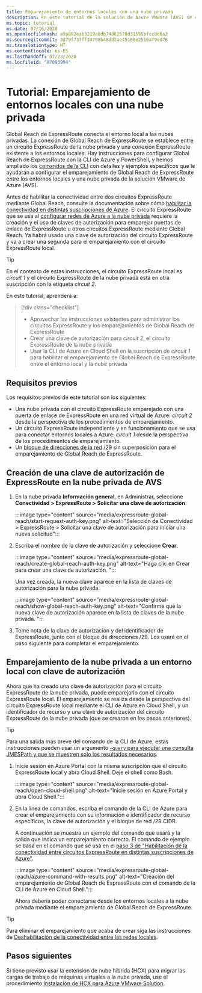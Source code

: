 ```yaml
---
title: Emparejamiento de entornos locales con una nube privada
description: En este tutorial de la solución de Azure VMware (AVS) se crea el emparejamiento de Global Reach de ExpressRoute a una nube privada en una AVS.
ms.topic: tutorial
ms.date: 07/16/2020
ms.openlocfilehash: a9a002eab3219a0db74062570d31595bfcc0d6a3
ms.sourcegitcommit: 3d79f737ff34708b48dd2ae45100e2516af9ed78
ms.translationtype: HT
ms.contentlocale: es-ES
ms.lasthandoff: 07/23/2020
ms.locfileid: "87093994"
---
```

# <a name="tutorial-peer-on-premises-environments-to-a-private-cloud"></a>Tutorial: Emparejamiento de entornos locales con una nube privada

Global Reach de ExpressRoute conecta el entorno local a las nubes privadas. La conexión de Global Reach de ExpressRoute se establece entre un circuito ExpressRoute de la nube privada y una conexión ExpressRoute existente a los entornos locales.  Hay instrucciones para configurar Global Reach de ExpressRoute con la CLI de Azure y PowerShell, y hemos ampliado los [comandos de la CLI](../expressroute/expressroute-howto-set-global-reach-cli.md) con detalles y ejemplos específicos que le ayudarán a configurar el emparejamiento de Global Reach de ExpressRoute entre los entornos locales y una nube privada de la solución VMware de Azure (AVS).   

Antes de habilitar la conectividad entre dos circuitos ExpressRoute mediante Global Reach, consulte la documentación sobre cómo [habilitar la conectividad en distintas suscripciones de Azure](../expressroute/expressroute-howto-set-global-reach-cli.md#enable-connectivity-between-expressroute-circuits-in-different-azure-subscriptions).  El circuito ExpressRoute que se usa al [configurar redes de Azure a la nube privada](tutorial-configure-networking.md) requiere la creación y el uso de claves de autorización para emparejar puertas de enlace de ExpressRoute u otros circuitos ExpressRoute mediante Global Reach. Ya habrá usado una clave de autorización del circuito ExpressRoute y va a crear una segunda para el emparejamiento con el circuito ExpressRoute local.

> [!TIP]
> En el contexto de estas instrucciones, el circuito ExpressRoute local es _circuit 1_ y el circuito ExpressRoute de la nube privada está en otra suscripción con la etiqueta _circuit 2_. 

En este tutorial, aprenderá a:

> [!div class="checklist"]
> * Aprovechar las instrucciones existentes para administrar los circuitos ExpressRoute y los emparejamientos de Global Reach de ExpressRoute
> * Crear una clave de autorización para _circuit 2_, el circuito ExpressRoute de la nube privada
> * Usar la CLI de Azure en Cloud Shell en la suscripción de _circuit 1_ para habilitar el emparejamiento de Global Reach de ExpressRoute entre el entorno local y la nube privada

## <a name="prerequisites"></a>Requisitos previos

Los requisitos previos de este tutorial son los siguientes:
- Una nube privada con el circuito ExpressRoute emparejado con una puerta de enlace de ExpressRoute en una red virtual de Azure: _circuit 2_ desde la perspectiva de los procedimientos de emparejamiento.
- Un circuito ExpressRoute independiente y en funcionamiento que se usa para conectar entornos locales a Azure: _circuit 1_ desde la perspectiva de los procedimientos de emparejamiento.
- Un [bloque de direcciones de la red](../expressroute/expressroute-routing.md#ip-addresses-used-for-peerings) /29 sin superposición para el emparejamiento de Global Reach de ExpressRoute.

## <a name="create-an-expressroute-authorization-key-in-the-avs-private-cloud"></a>Creación de una clave de autorización de ExpressRoute en la nube privada de AVS

1. En la nube privada **Información general**, en Administrar, seleccione **Conectividad > ExpressRoute > Solicitar una clave de autorización**.

   :::image type="content" source="media/expressroute-global-reach/start-request-auth-key.png" alt-text="Selección de Conectividad > ExpressRoute > Solicitar una clave de autorización para iniciar una nueva solicitud":::

2. Escriba el nombre de la clave de autorización y seleccione **Crear**. 

   :::image type="content" source="media/expressroute-global-reach/create-global-reach-auth-key.png" alt-text="Haga clic en Crear para crear una clave de autorización. ":::

   Una vez creada, la nueva clave aparece en la lista de claves de autorización para la nube privada. 

   :::image type="content" source="media/expressroute-global-reach/show-global-reach-auth-key.png" alt-text="Confirme que la nueva clave de autorización aparece en la lista de claves de la nube privada. ":::

3. Tome nota de la clave de autorización y del identificador de ExpressRoute, junto con el bloque de direcciones /29. Los usará en el paso siguiente para completar el emparejamiento. 

## <a name="peer-private-cloud-to-on-premises-using-authorization-key"></a>Emparejamiento de la nube privada a un entorno local con clave de autorización

Ahora que ha creado una clave de autorización para el circuito ExpressRoute de la nube privada, puede emparejarlo con el circuito ExpressRoute local.  El emparejamiento se realiza desde la perspectiva del circuito ExpressRoute local mediante el CLI de Azure en Cloud Shell, y un identificador de recurso y una clave de autorización del circuito ExpressRoute de la nube privada (que se crearon en los pasos anteriores).

> [!TIP]  
> Para una salida más breve del comando de la CLI de Azure, estas instrucciones pueden usar un argumento [`–query` para ejecutar una consulta JMESPath y que se muestren solo los resultados necesarios](https://docs.microsoft.com/cli/azure/query-azure-cli?view=azure-cli-latest).


1. Inicie sesión en Azure Portal con la misma suscripción que el circuito ExpressRoute local y abra Cloud Shell. Deje el shell como Bash.
 
   :::image type="content" source="media/expressroute-global-reach/open-cloud-shell.png" alt-text="Inicie sesión en Azure Portal y abra Cloud Shell.":::
 
2. En la línea de comandos, escriba el comando de la CLI de Azure para crear el emparejamiento con su información e identificador de recurso específicos, la clave de autorización y el bloque de red /29 CIDR. 

   A continuación se muestra un ejemplo del comando que usará y la salida que indica un emparejamiento correcto. El comando de ejemplo se basa en el comando que se usa en el [paso 3 de "Habilitación de la conectividad entre circuitos ExpressRoute en distintas suscripciones de Azure"](../expressroute/expressroute-howto-set-global-reach-cli.md#enable-connectivity-between-expressroute-circuits-in-different-azure-subscriptions).

   :::image type="content" source="media/expressroute-global-reach/azure-command-with-results.png" alt-text="Creación del emparejamiento de Global Reach de ExpressRoute con el comando de la CLI de Azure en Cloud Shell.":::
 
   Ahora debería poder conectarse desde los entornos locales a la nube privada mediante el emparejamiento de Global Reach de ExpressRoute.

> [!TIP]
> Para eliminar el emparejamiento que acaba de crear siga las instrucciones de [Deshabilitación de la conectividad entre las redes locales](../expressroute/expressroute-howto-set-global-reach-cli.md#disable-connectivity-between-your-on-premises-networks).


## <a name="next-steps"></a>Pasos siguientes

Si tiene previsto usar la extensión de nube híbrida (HCX) para migrar las cargas de trabajo de máquinas virtuales a la nube privada, use el procedimiento [Instalación de HCX para Azure VMware Solution](hybrid-cloud-extension-installation.md).


<!-- LINKS - external-->

<!-- LINKS - internal -->
